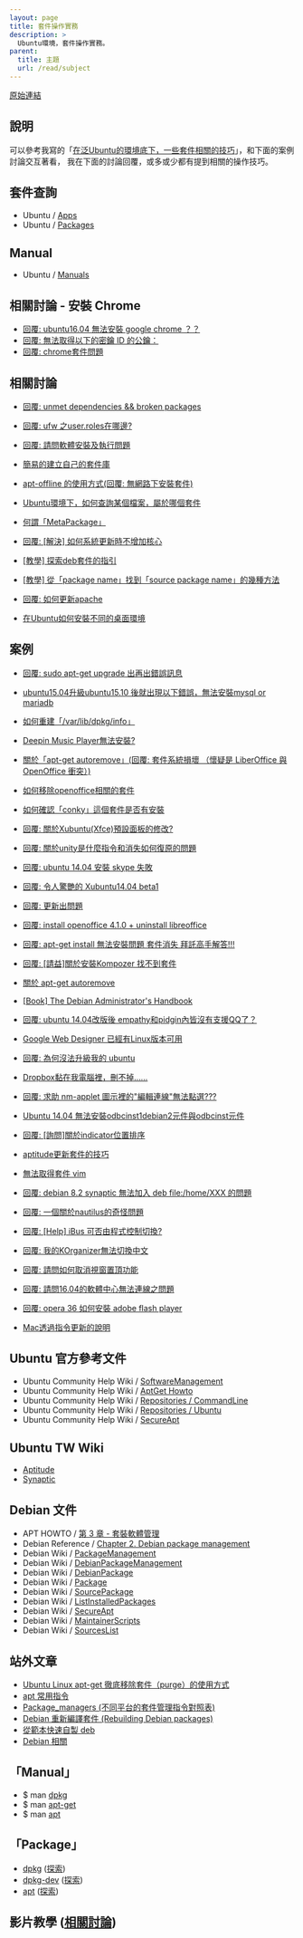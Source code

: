 ```yaml
---
layout: page
title: 套件操作實務
description: >
  Ubuntu環境，套件操作實務。
parent:
  title: 主題
  url: /read/subject
---
```


[原始連結](http://www.ubuntu-tw.org/modules/newbb/viewtopic.php?post_id=333562#forumpost333562)


## 說明

可以參考我寫的「[在泛Ubuntu的環境底下，一些套件相關的技巧](http://samwhelp.github.io/book-ubuntu-basic-skill/book/content/package/index.html)」，和下面的案例討論交互著看，
我在下面的討論回覆，或多或少都有提到相關的操作技巧。


## 套件查詢

* Ubuntu / [Apps](https://apps.ubuntu.com/cat/)
* Ubuntu / [Packages](http://packages.ubuntu.com/)

## Manual

* Ubuntu / [Manuals](http://manpages.ubuntu.com/)

## 相關討論 - 安裝 Chrome

* [回覆: ubuntu16.04 無法安裝 google chrome ？？](http://www.ubuntu-tw.org/modules/newbb/viewtopic.php?post_id=351720#forumpost351720)
* [回覆: 無法取得以下的密鑰 ID 的公鑰：](http://www.ubuntu-tw.org/modules/newbb/viewtopic.php?post_id=351864#forumpost351864)
* [回覆: chrome套件問題](http://www.ubuntu-tw.org/modules/newbb/viewtopic.php?post_id=350396#forumpost350396)


## 相關討論
* [回覆: unmet dependencies && broken packages](http://www.ubuntu-tw.org/modules/newbb/viewtopic.php?post_id=352414#forumpost352414)
* [回覆: ufw 之user.roles在哪邊?](http://www.ubuntu-tw.org/modules/newbb/viewtopic.php?post_id=348810#forumpost348810)
* [回覆: 請問軟體安裝及執行問題](http://www.ubuntu-tw.org/modules/newbb/viewtopic.php?post_id=348392#forumpost348392)
* [簡易的建立自己的套件庫](http://www.ubuntu-tw.org/modules/newbb/viewtopic.php?post_id=342070#forumpost342070)

* [apt-offline 的使用方式(回覆: 無網路下安裝套件)](http://www.ubuntu-tw.org/modules/newbb/viewtopic.php?post_id=342438#forumpost342438)
* [Ubuntu環境下，如何查詢某個檔案，屬於哪個套件](http://www.ubuntu-tw.org/modules/newbb/viewtopic.php?post_id=334876#forumpost334876)
* [何謂「MetaPackage」](http://www.ubuntu-tw.org/modules/newbb/viewtopic.php?post_id=331336#forumpost331336)
* [回覆: [解決] 如何系統更新時不增加核心](http://www.ubuntu-tw.org/modules/newbb/viewtopic.php?post_id=327850#forumpost327850)
* [[教學] 探索deb套件的指引](http://www.ubuntu-tw.org/modules/newbb/viewtopic.php?topic_id=86596)
* [[教學] 從「package name」找到「source package name」的幾種方法](http://www.ubuntu-tw.org/modules/newbb/viewtopic.php?post_id=320892#forumpost320892)
* [回覆: 如何更新apache](http://www.ubuntu-tw.org/modules/newbb/viewtopic.php?post_id=330740#forumpost330740)
* [在Ubuntu如何安裝不同的桌面環境](http://www.ubuntu-tw.org/modules/newbb/viewtopic.php?post_id=334716#forumpost334716)

## 案例

* [回覆: sudo apt-get upgrade 出再出錯誤訊息](http://www.ubuntu-tw.org/modules/newbb/viewtopic.php?post_id=347764#forumpost347764)
* [ubuntu15.04升級ubuntu15.10 後就出現以下錯誤，無法安裝mysql or mariadb](http://www.ubuntu-tw.org/modules/newbb/viewtopic.php?post_id=348654#forumpost348654)
* [如何重建「/var/lib/dpkg/info」](http://www.ubuntu-tw.org/modules/newbb/viewtopic.php?post_id=338438#forumpost338438)
* [Deepin Music Player無法安裝?](http://www.ubuntu-tw.org/modules/newbb/viewtopic.php?post_id=339358#forumpost339358)
* [關於「apt-get autoremove」(回覆: 套件系統損壞 （懷疑是 LiberOffice 與 OpenOffice 衝突）)](http://www.ubuntu-tw.org/modules/newbb/viewtopic.php?post_id=339186#forumpost339186)
* [如何移除openoffice相關的套件](http://www.ubuntu-tw.org/modules/newbb/viewtopic.php?post_id=339260#forumpost339260)
* [如何確認「conky」這個套件是否有安裝](http://www.ubuntu-tw.org/modules/newbb/viewtopic.php?post_id=338260#forumpost338260)
* [回覆: 關於Xubuntu(Xfce)預設面板的修改?](http://www.ubuntu-tw.org/modules/newbb/viewtopic.php?post_id=325724#forumpost325724)
* [回覆: 關於unity是什麼指令和消失如何復原的問題](http://www.ubuntu-tw.org/modules/newbb/viewtopic.php?post_id=325830#forumpost325830)
* [回覆: ubuntu 14.04 安裝 skype 失敗](http://www.ubuntu-tw.org/modules/newbb/viewtopic.php?post_id=318124#forumpost318124)
* [回覆: 令人驚艷的 Xubuntu14.04 beta1](http://www.ubuntu-tw.org/modules/newbb/viewtopic.php?post_id=325720#forumpost325720)
* [回覆: 更新出問題](http://www.ubuntu-tw.org/modules/newbb/viewtopic.php?post_id=327764#forumpost327764)
* [回覆: install openoffice 4.1.0 + uninstall libreoffice](http://www.ubuntu-tw.org/modules/newbb/viewtopic.php?post_id=318954#forumpost318954)
* [回覆: apt-get install 無法安裝問題 套件消失 拜託高手解答!!!](http://www.ubuntu-tw.org/modules/newbb/viewtopic.php?post_id=326588#forumpost326588)
* [回覆: [請益]關於安裝Kompozer 找不到套件](http://www.ubuntu-tw.org/modules/newbb/viewtopic.php?post_id=326754#forumpost326754)
* [關於 apt-get autoremove](http://www.ubuntu-tw.org/modules/newbb/viewtopic.php?post_id=331352#forumpost331352)
* [[Book] The Debian Administrator's Handbook](http://www.ubuntu-tw.org/modules/newbb/viewtopic.php?post_id=318678#forumpost318678)
* [回覆: ubuntu 14.04改版後 empathy和pidgin內皆沒有支援QQ了？](http://www.ubuntu-tw.org/modules/newbb/viewtopic.php?post_id=319330#forumpost319330)
* [Google Web Designer 已經有Linux版本可用](http://www.ubuntu-tw.org/modules/newbb/viewtopic.php?post_id=319446#forumpost319446)
* [回覆: 為何沒法升級我的 ubuntu](http://www.ubuntu-tw.org/modules/newbb/viewtopic.php?post_id=331646#forumpost331646)
* [Dropbox黏在我電腦裡，刪不掉......](http://www.ubuntu-tw.org/modules/newbb/viewtopic.php?topic_id=95752)
* [回覆: 求助 nm-applet 圖示裡的"編輯連線"無法點選???](http://www.ubuntu-tw.org/modules/newbb/viewtopic.php?post_id=335010#forumpost335010)
* [Ubuntu 14.04 無法安裝odbcinst1debian2元件與odbcinst元件](http://www.ubuntu-tw.org/modules/newbb/viewtopic.php?post_id=335346#forumpost335346)
* [回覆: [詢問]關於indicator位置排序](http://www.ubuntu-tw.org/modules/newbb/viewtopic.php?post_id=335738#forumpost335738)
* [aptitude更新套件的技巧](http://www.ubuntu-tw.org/modules/newbb/viewtopic.php?post_id=335672#forumpost335672)
* [無法取得套件 vim](http://www.ubuntu-tw.org/modules/newbb/viewtopic.php?post_id=338096#forumpost338096)
* [回覆: debian 8.2 synaptic 無法加入 deb file:/home/XXX 的問題](http://www.ubuntu-tw.org/modules/newbb/viewtopic.php?post_id=347140#forumpost347140)
* [回覆: 一個關於nautilus的奇怪問題](http://www.ubuntu-tw.org/modules/newbb/viewtopic.php?post_id=349434#forumpost349434)
* [回覆: [Help] iBus 可否由程式控制切換?](http://www.ubuntu-tw.org/modules/newbb/viewtopic.php?post_id=351838#forumpost351838)
* [回覆: 我的KOrganizer無法切換中文](http://www.ubuntu-tw.org/modules/newbb/viewtopic.php?post_id=351812#forumpost351812)
* [回覆: 請問如何取消視窗置頂功能](http://www.ubuntu-tw.org/modules/newbb/viewtopic.php?post_id=351846#forumpost351846)
* [回覆: 請問16.04的軟體中心無法連線之問題](http://www.ubuntu-tw.org/modules/newbb/viewtopic.php?post_id=351814#forumpost351814)
* [回覆: opera 36 如何安裝 adobe flash player](http://www.ubuntu-tw.org/modules/newbb/viewtopic.php?post_id=351832#forumpost351832)

* [Mac透過指令更新的說明](http://www.ubuntu-tw.org/modules/newbb/viewtopic.php?post_id=335644#forumpost335644)


## Ubuntu 官方參考文件

* Ubuntu Community Help Wiki / [SoftwareManagement](https://help.ubuntu.com/community/SoftwareManagement)
* Ubuntu Community Help Wiki / [AptGet Howto](https://help.ubuntu.com/community/AptGet/Howto)
* Ubuntu Community Help Wiki /  [Repositories / CommandLine ](https://help.ubuntu.com/community/Repositories/CommandLine)
* Ubuntu Community Help Wiki /  [Repositories / Ubuntu ](https://help.ubuntu.com/community/Repositories/Ubuntu)
* Ubuntu Community Help Wiki /  [SecureApt](https://help.ubuntu.com/community/SecureApt)

## Ubuntu TW Wiki

* [Aptitude](http://wiki.ubuntu-tw.org/index.php?title=Aptitude)
* [Synaptic](http://wiki.ubuntu-tw.org/index.php?title=Synaptic)

## Debian 文件

* APT HOWTO / [第 3 章 - 套裝軟體管理](https://www.debian.org/doc/manuals/apt-howto/ch-apt-get.zh-tw.html)
* Debian Reference / [Chapter 2. Debian package management](https://www.debian.org/doc/manuals/debian-reference/ch02.en.html)
* Debian Wiki / [PackageManagement](https://wiki.debian.org/PackageManagement)
* Debian Wiki / [DebianPackageManagement](https://wiki.debian.org/DebianPackageManagement)
* Debian Wiki / [DebianPackage](https://wiki.debian.org/DebianPackage)
* Debian Wiki / [Package](https://wiki.debian.org/Package)
* Debian Wiki / [SourcePackage](https://wiki.debian.org/SourcePackage)
* Debian Wiki / [ListInstalledPackages](https://wiki.debian.org/ListInstalledPackages)
* Debian Wiki / [SecureApt](https://wiki.debian.org/SecureApt)
* Debian Wiki / [MaintainerScripts](https://wiki.debian.org/MaintainerScripts)
* Debian Wiki / [SourcesList](https://wiki.debian.org/SourcesList)

## 站外文章

* [Ubuntu Linux apt-get 徹底移除套件（purge）的使用方式](http://blog.lyhdev.com/2013/11/ubuntu-linux-apt-get-purge.html)
* [apt 常用指令](http://b2d-linux.com/?p=155)
* [Package_managers (不同平台的套件管理指令對照表)](http://wiki.openvz.org/Package_managers)
* [Debian 重新編譯套件 (Rebuilding Debian packages) ](http://chimerhapsody.blogspot.tw/2013/03/debian-rebuilding-debian-packages.html)
* [從範本快速自製 deb](http://blog.roodo.com/rocksaying/archives/11239791.html)
* [Debian 相關](http://datahunter.org/debian)


## 「Manual」

* $ man [dpkg](http://manpages.ubuntu.com/manpages/trusty/en/man1/dpkg.1.html)
* $ man [apt-get](http://manpages.ubuntu.com/manpages/trusty/en/man8/apt-get.8.html)
* $ man [apt](http://manpages.ubuntu.com/manpages/trusty/en/man8/apt.8.html)

## 「Package」

* [dpkg](http://packages.ubuntu.com/trusty/dpkg) ([探索](http://samwhelp.github.io/book-ubuntu-exploration/book/content/package/dpkg/info.html))
* [dpkg-dev](http://packages.ubuntu.com/trusty/dpkg-dev) ([探索](http://samwhelp.github.io/book-ubuntu-exploration/book/content/package/dpkg-dev/info.html))
* [apt](http://packages.ubuntu.com/trusty/apt) ([探索](http://samwhelp.github.io/book-ubuntu-exploration/book/content/package/apt/info.html))


##  影片教學 ([相關討論](http://www.ubuntu-tw.org/modules/newbb/viewtopic.php?post_id=339076#forumpost339076))

